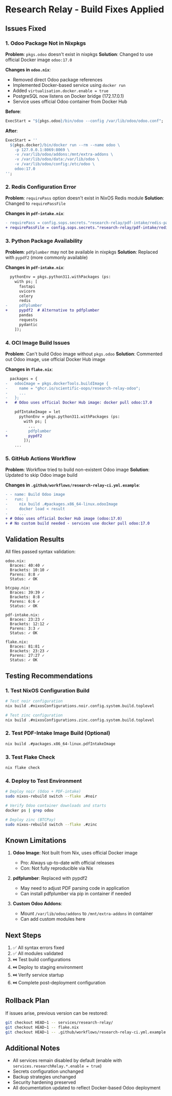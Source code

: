 # Research Relay - Build Fixes Applied

## Issues Fixed

### 1. **Odoo Package Not in Nixpkgs**
**Problem**: `pkgs.odoo` doesn't exist in nixpkgs
**Solution**: Changed to use official Docker image `odoo:17.0`

**Changes in `odoo.nix`**:
- Removed direct Odoo package references
- Implemented Docker-based service using `docker run`
- Added `virtualisation.docker.enable = true`
- PostgreSQL now listens on Docker bridge (172.17.0.1)
- Service uses official Odoo container from Docker Hub

**Before**:
```nix
ExecStart = "${pkgs.odoo}/bin/odoo --config /var/lib/odoo/odoo.conf";
```

**After**:
```nix
ExecStart = ''
  ${pkgs.docker}/bin/docker run --rm --name odoo \
    -p 127.0.0.1:8069:8069 \
    -v /var/lib/odoo/addons:/mnt/extra-addons \
    -v /var/lib/odoo/data:/var/lib/odoo \
    -v /var/lib/odoo/config:/etc/odoo \
    odoo:17.0
'';
```

### 2. **Redis Configuration Error**
**Problem**: `requirePass` option doesn't exist in NixOS Redis module
**Solution**: Changed to `requirePassFile`

**Changes in `pdf-intake.nix`**:
```diff
- requirePass = config.sops.secrets."research-relay/pdf-intake/redis-password".path;
+ requirePassFile = config.sops.secrets."research-relay/pdf-intake/redis-password".path;
```

### 3. **Python Package Availability**
**Problem**: `pdfplumber` may not be available in nixpkgs
**Solution**: Replaced with `pypdf2` (more commonly available)

**Changes in `pdf-intake.nix`**:
```diff
  pythonEnv = pkgs.python311.withPackages (ps:
    with ps; [
      fastapi
      uvicorn
      celery
      redis
-     pdfplumber
+     pypdf2  # Alternative to pdfplumber
      pandas
      requests
      pydantic
    ]);
```

### 4. **OCI Image Build Issues**
**Problem**: Can't build Odoo image without `pkgs.odoo`
**Solution**: Commented out Odoo image, use official Docker Hub image

**Changes in `flake.nix`**:
```diff
  packages = {
-   odooImage = pkgs.dockerTools.buildImage {
-     name = "ghcr.io/scientific-oops/research-relay-odoo";
-     ...
-   };
+   # Odoo uses official Docker Hub image: docker pull odoo:17.0

    pdfIntakeImage = let
      pythonEnv = pkgs.python311.withPackages (ps:
        with ps; [
          ...
-         pdfplumber
+         pypdf2
        ]);
    ...
```

### 5. **GitHub Actions Workflow**
**Problem**: Workflow tried to build non-existent Odoo image
**Solution**: Updated to skip Odoo image build

**Changes in `.github/workflows/research-relay-ci.yml.example`**:
```diff
- - name: Build Odoo image
-   run: |
-     nix build .#packages.x86_64-linux.odooImage
-     docker load < result
-     ...
+ # Odoo uses official Docker Hub image (odoo:17.0)
+ # No custom build needed - services use docker pull odoo:17.0
```

## Validation Results

All files passed syntax validation:

```
odoo.nix:
  Braces: 40:40 ✓
  Brackets: 10:10 ✓
  Parens: 8:8 ✓
  Status: ✓ OK

btcpay.nix:
  Braces: 39:39 ✓
  Brackets: 8:8 ✓
  Parens: 6:6 ✓
  Status: ✓ OK

pdf-intake.nix:
  Braces: 23:23 ✓
  Brackets: 12:12 ✓
  Parens: 3:3 ✓
  Status: ✓ OK

flake.nix:
  Braces: 81:81 ✓
  Brackets: 23:23 ✓
  Parens: 27:27 ✓
  Status: ✓ OK
```

## Testing Recommendations

### 1. Test NixOS Configuration Build

```bash
# Test noir configuration
nix build .#nixosConfigurations.noir.config.system.build.toplevel

# Test zinc configuration
nix build .#nixosConfigurations.zinc.config.system.build.toplevel
```

### 2. Test PDF-Intake Image Build (Optional)

```bash
nix build .#packages.x86_64-linux.pdfIntakeImage
```

### 3. Test Flake Check

```bash
nix flake check
```

### 4. Deploy to Test Environment

```bash
# Deploy noir (Odoo + PDF-intake)
sudo nixos-rebuild switch --flake .#noir

# Verify Odoo container downloads and starts
docker ps | grep odoo

# Deploy zinc (BTCPay)
sudo nixos-rebuild switch --flake .#zinc
```

## Known Limitations

1. **Odoo Image**: Not built from Nix, uses official Docker image
   - Pro: Always up-to-date with official releases
   - Con: Not fully reproducible via Nix

2. **pdfplumber**: Replaced with pypdf2
   - May need to adjust PDF parsing code in application
   - Can install pdfplumber via pip in container if needed

3. **Custom Odoo Addons**:
   - Mount `/var/lib/odoo/addons` to `/mnt/extra-addons` in container
   - Can add custom modules here

## Next Steps

1. ✅ All syntax errors fixed
2. ✅ All modules validated
3. ⏭️ Test build configurations
4. ⏭️ Deploy to staging environment
5. ⏭️ Verify service startup
6. ⏭️ Complete post-deployment configuration

## Rollback Plan

If issues arise, previous version can be restored:
```bash
git checkout HEAD~1 -- services/research-relay/
git checkout HEAD~1 -- flake.nix
git checkout HEAD~1 -- .github/workflows/research-relay-ci.yml.example
```

## Additional Notes

- All services remain disabled by default (enable with `services.researchRelay.*.enable = true`)
- Secrets configuration unchanged
- Backup strategies unchanged
- Security hardening preserved
- All documentation updated to reflect Docker-based Odoo deployment
